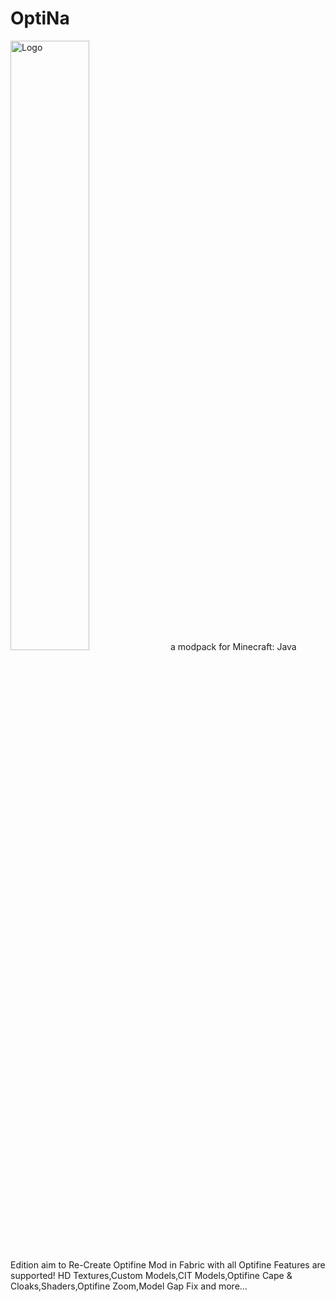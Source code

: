 # OptiNa
<img src="[https://github.com/NotAGanesh/OptiNa/blob/main/Assets/Logo.png]?raw=true" alt="Logo" style="width:50%;height:50%;">
a modpack for Minecraft: Java Edition aim to Re-Create Optifine Mod in Fabric with all Optifine
Features are supported! HD Textures,Custom Models,CIT Models,Optifine Cape & Cloaks,Shaders,Optifine Zoom,Model Gap Fix and more...

